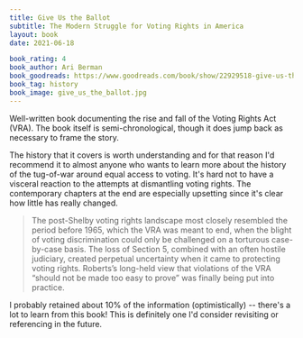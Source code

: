 ```yaml
---
title: Give Us the Ballot
subtitle: The Modern Struggle for Voting Rights in America
layout: book
date: 2021-06-18

book_rating: 4
book_author: Ari Berman
book_goodreads: https://www.goodreads.com/book/show/22929518-give-us-the-ballot
book_tag: history
book_image: give_us_the_ballot.jpg
---
```


Well-written book documenting the rise and fall of the Voting Rights Act (VRA). The book itself is semi-chronological, though it does jump back as necessary to frame the story.

The history that it covers is worth understanding and for that reason I'd recommend it to almost anyone who wants to learn more about the history of the tug-of-war around equal access to voting. It's hard not to have a visceral reaction to the attempts at dismantling voting rights. The contemporary chapters at the end are especially upsetting since it's clear how little has really changed.

> The post-Shelby voting rights landscape most closely resembled the period before 1965, which the VRA was meant to end, when the blight of voting discrimination could only be challenged on a torturous case-by-case basis. The loss of Section 5, combined with an often hostile judiciary, created perpetual uncertainty when it came to protecting voting rights. Roberts’s long-held view that violations of the VRA “should not be made too easy to prove” was finally being put into practice.

I probably retained about 10% of the information (optimistically) -- there's a lot to learn from this book! This is definitely one I'd consider revisiting or referencing in the future.